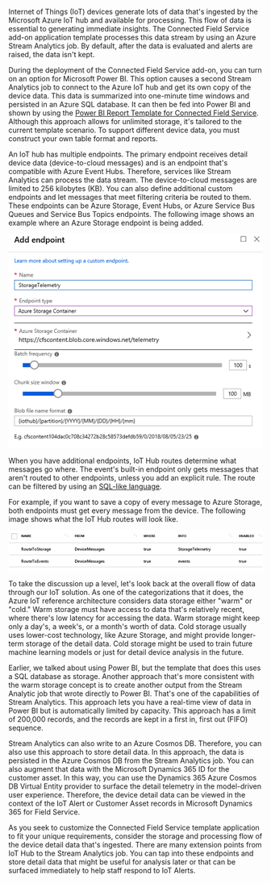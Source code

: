 Internet of Things (IoT) devices generate lots of data that's ingested by the Microsoft Azure IoT hub and available for processing. This flow of data is essential to generating immediate insights. The Connected Field Service add-on application template processes this data stream by using an Azure Stream Analytics job. By default, after the data is evaluated and alerts are raised, the data isn't kept.

During the deployment of the Connected Field Service add-on, you can turn on an option for Microsoft Power BI. This option causes a second Stream Analytics job to connect to the Azure IoT hub and get its own copy of the device data. This data is summarized into one-minute time windows and persisted in an Azure SQL database. It can then be fed into Power BI and shown by using the [Power BI Report Template for Connected Field Service](https://www.microsoft.com/download/details.aspx?id=54298). Although this approach allows for unlimited storage, it's tailored to the current template scenario. To support different device data, you must construct your own table format and reports.

An IoT hub has multiple endpoints. The primary endpoint receives detail device data (device-to-cloud messages) and is an endpoint that's compatible with Azure Event Hubs. Therefore, services like Stream Analytics can process the data stream. The device-to-cloud messages are limited to 256 kilobytes (KB). You can also define additional custom endpoints and let messages that meet filtering criteria be routed to them. These endpoints can be Azure Storage, Event Hubs, or Azure Service Bus Queues and Service Bus Topics endpoints. The following image shows an example where an Azure Storage endpoint is being added.

![Azure Storage endpoint](../media/1-ie-unit3.png)

When you have additional endpoints, IoT Hub routes determine what messages go where. The event's built-in endpoint only gets messages that aren't routed to other endpoints, unless you add an explicit rule. The route can be filtered by using an [SQL-like language](https://docs.microsoft.com/azure/iot-hub/iot-hub-devguide-query-language).

For example, if you want to save a copy of every message to Azure Storage, both endpoints must get every message from the device. The following image shows what the IoT Hub routes will look like.

![IoT Hub routes](../media/2-ie-unit3.png)

To take the discussion up a level, let's look back at the overall flow of data through our IoT solution. As one of the categorizations that it does, the Azure IoT reference architecture considers data storage either "warm" or "cold." Warm storage must have access to data that's relatively recent, where there's low latency for accessing the data. Warm storage might keep only a day's, a week's, or a month's worth of data. Cold storage usually uses lower-cost technology, like Azure Storage, and might provide longer-term storage of the detail data. Cold storage might be used to train future machine learning models or just for detail device analysis in the future.

Earlier, we talked about using Power BI, but the template that does this uses a SQL database as storage. Another approach that's more consistent with the warm storage concept is to create another output from the Stream Analytic job that wrote directly to Power BI. That's one of the capabilities of Stream Analytics. This approach lets you have a real-time view of data in Power BI but is automatically limited by capacity. This approach has a limit of 200,000 records, and the records are kept in a first in, first out (FIFO) sequence.

Stream Analytics can also write to an Azure Cosmos DB. Therefore, you can also use this approach to store detail data. In this approach, the data is persisted in the Azure Cosmos DB from the Stream Analytics job. You can also augment that data with the Microsoft Dynamics 365 ID for the customer asset. In this way, you can use the Dynamics 365 Azure Cosmos DB Virtual Entity provider to surface the detail telemetry in the model-driven user experience. Therefore, the device detail data can be viewed in the context of the IoT Alert or Customer Asset records in Microsoft Dynamics 365 for Field Service.

As you seek to customize the Connected Field Service template application to fit your unique requirements, consider the storage and processing flow of the device detail data that's ingested. There are many extension points from IoT Hub to the Stream Analytics job. You can tap into these endpoints and store detail data that might be useful for analysis later or that can be surfaced immediately to help staff respond to IoT Alerts.
